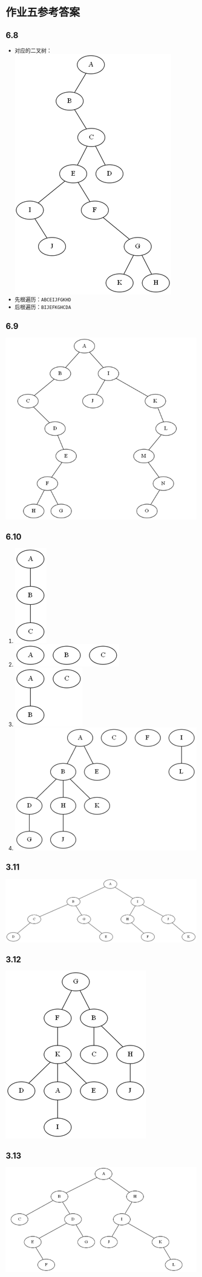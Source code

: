 # 作业五参考答案

## 6.8
- 对应的二叉树：
![6.8](./pic/6.8.png)
- 先根遍历：`ABCEIJFGKHD`
- 后根遍历：`BIJEFKGHCDA`

## 6.9
![6.9](./pic/6.9.png)

## 6.10
1.  ![6.10_1](./pic/6.10_1.png)
2. ![6.10_1](./pic/6.10_2.png)
3. ![6.10_3](./pic/6.10_3.png)
4. ![6.10_4](./pic/6.10_4.png)

## 3.11
![6.11](./pic/6.11.png)

## 3.12
![6.12](./pic/6.12.png)

## 3.13
![6.13](./pic/6.13.png)
